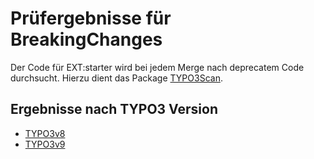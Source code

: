# Prüfergebnisse für BreakingChanges

Der Code für EXT:starter wird bei jedem Merge nach deprecatem Code durchsucht. Hierzu dient das Package
[TYPO3Scan](https://github.com/Tuurlijk/typo3scan).

## Ergebnisse nach TYPO3 Version

* [TYPO3v8](deprecation-v9-starter.md)
* [TYPO3v9](deprecation-v10-starter.md)
